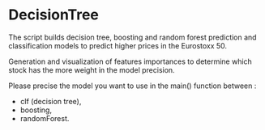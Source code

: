 # DecisionTree

The script builds decision tree, boosting and random forest prediction and classification models to predict higher prices in the Eurostoxx 50.

Generation and visualization of features importances to determine which stock has the more weight in the model precision.

Please precise the model you want to use in the main() function between :
- clf (decision tree), 
- boosting, 
- randomForest.
